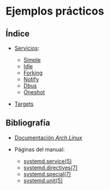 
# Ejemplos prácticos

## Índice

* [Servicios](https://github.com/adriisotuu/):
	* [Simple](https://github.com/adriisotuu/)
	* [Idle](https://github.com/adriisotuu/)
	* [Forking](https://github.com/adriisotuu/)
	* [Notify](https://github.com/adriisotuu/)
	* [Dbus](https://github.com/adriisotuu/)
	* [Oneshot](https://github.com/adriisotuu/)

* [Targets](https://github.com/adriisotuu/)


## Bibliografía

* [Documentación _Arch Linux_](https://wiki.archlinux.org/index.php/Systemd#Writing_unit_files)

* Páginas del manual:
	* [systemd.service(5)](https://www.freedesktop.org/software/systemd/man/systemd.service.html)
	* [systemd.directives(7)](https://www.freedesktop.org/software/systemd/man/systemd.directives.html)
	* [systemd.special(7)](https://www.freedesktop.org/software/systemd/man/systemd.special.html)
	* [systemd.unit(5)](https://www.freedesktop.org/software/systemd/man/systemd.unit.html)

